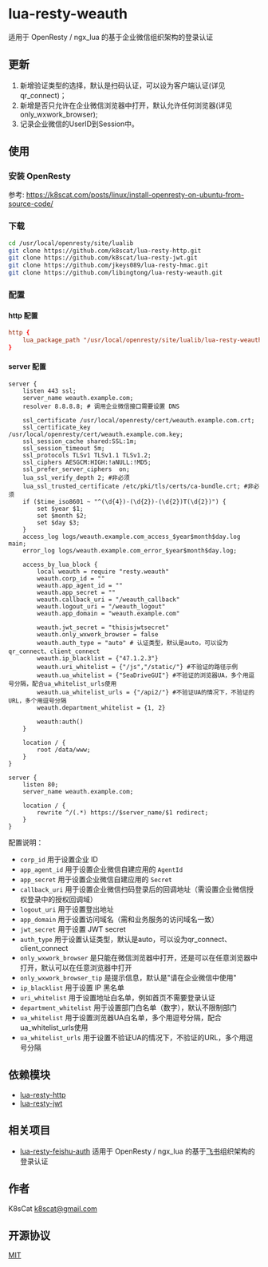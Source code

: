 # lua-resty-weauth

适用于 OpenResty / ngx_lua 的基于企业微信组织架构的登录认证
## 更新

1. 新增验证类型的选择，默认是扫码认证，可以设为客户端认证(详见qr_connect)；
2. 新增是否只允许在企业微信浏览器中打开，默认允许任何浏览器(详见only_wxwork_browser);
3. 记录企业微信的UserID到Session中。

## 使用

### 安装 OpenResty

参考: https://k8scat.com/posts/linux/install-openresty-on-ubuntu-from-source-code/

### 下载

```bash
cd /usr/local/openresty/site/lualib
git clone https://github.com/k8scat/lua-resty-http.git
git clone https://github.com/k8scat/lua-resty-jwt.git
git clone https://github.com/jkeys089/lua-resty-hmac.git
git clone https://github.com/libingtong/lua-resty-weauth.git
```

### 配置

#### http 配置

```conf
http {
    lua_package_path "/usr/local/openresty/site/lualib/lua-resty-weauth/lib/?.lua;/usr/local/openresty/site/lualib/lua-resty-hmac/lib/?.lua;/usr/local/openresty/site/lualib/lua-resty-jwt/lib/?.lua;/usr/local/openresty/site/lualib/lua-resty-jwt/vendor/?.lua;/usr/local/openresty/site/lualib/lua-resty-http/lib/?.lua;;";
}
```

#### server 配置

```
server {
    listen 443 ssl;
    server_name weauth.example.com;
    resolver 8.8.8.8; # 调用企业微信接口需要设置 DNS
    
    ssl_certificate /usr/local/openresty/cert/weauth.example.com.crt;
    ssl_certificate_key /usr/local/openresty/cert/weauth.example.com.key;
    ssl_session_cache shared:SSL:1m;
    ssl_session_timeout 5m;
    ssl_protocols TLSv1 TLSv1.1 TLSv1.2;
    ssl_ciphers AESGCM:HIGH:!aNULL:!MD5;
    ssl_prefer_server_ciphers  on;
    lua_ssl_verify_depth 2; #非必须
    lua_ssl_trusted_certificate /etc/pki/tls/certs/ca-bundle.crt; #非必须
    if ($time_iso8601 ~ "^(\d{4})-(\d{2})-(\d{2})T(\d{2})") {
        set $year $1;
        set $month $2;
        set $day $3;
    }
    access_log logs/weauth.example.com_access_$year$month$day.log main;
    error_log logs/weauth.example.com_error_$year$month$day.log;

    access_by_lua_block {
        local weauth = require "resty.weauth"
        weauth.corp_id = ""
        weauth.app_agent_id = ""
        weauth.app_secret = ""
        weauth.callback_uri = "/weauth_callback"
        weauth.logout_uri = "/weauth_logout"
        weauth.app_domain = "weauth.example.com"

        weauth.jwt_secret = "thisisjwtsecret"
        weauth.only_wxwork_browser = false
        weauth.auth_type = "auto" # 认证类型，默认是auto，可以设为qr_connect、client_connect
        weauth.ip_blacklist = {"47.1.2.3"}
        weauth.uri_whitelist = {"/js","/static/"} #不验证的路径示例
        weauth.ua_whitelist = {"SeaDriveGUI"} #不验证的浏览器UA，多个用逗号分隔，配合ua_whitelist_urls使用
        weauth.ua_whitelist_urls = {"/api2/"} #不验证UA的情况下，不验证的URL，多个用逗号分隔
        weauth.department_whitelist = {1, 2}

        weauth:auth()
    }
    
    location / {
        root /data/www;
    }
}

server {
    listen 80;
    server_name weauth.example.com;

    location / {
        rewrite ^/(.*) https://$server_name/$1 redirect;
    }
}
```

配置说明：

- `corp_id` 用于设置企业 ID
- `app_agent_id` 用于设置企业微信自建应用的 `AgentId`
- `app_secret` 用于设置企业微信自建应用的 `Secret`
- `callback_uri` 用于设置企业微信扫码登录后的回调地址（需设置企业微信授权登录中的授权回调域）
- `logout_uri` 用于设置登出地址
- `app_domain` 用于设置访问域名（需和业务服务的访问域名一致）
- `jwt_secret` 用于设置 JWT secret
- `auth_type` 用于设置认证类型，默认是auto，可以设为qr_connect、client_connect
- `only_wxwork_browser` 是只能在微信浏览器中打开，还是可以在任意浏览器中打开，默认可以在任意浏览器中打开
- `only_wxwork_browser_tip` 是提示信息，默认是"请在企业微信中使用"
- `ip_blacklist` 用于设置 IP 黑名单
- `uri_whitelist` 用于设置地址白名单，例如首页不需要登录认证
- `department_whitelist` 用于设置部门白名单（数字），默认不限制部门
- `ua_whitelist` 用于设置浏览器UA白名单，多个用逗号分隔，配合ua_whitelist_urls使用
- `ua_whitelist_urls` 用于设置不验证UA的情况下，不验证的URL，多个用逗号分隔


## 依赖模块

- [lua-resty-http](https://github.com/ledgetech/lua-resty-http)
- [lua-resty-jwt](https://github.com/SkyLothar/lua-resty-jwt)

## 相关项目

- [lua-resty-feishu-auth](https://github.com/k8scat/lua-resty-feishu-auth) 适用于 OpenResty / ngx_lua 的基于[飞书](https://www.feishu.cn/)组织架构的登录认证

## 作者

K8sCat <k8scat@gmail.com>

## 开源协议

[MIT](./LICENSE)
